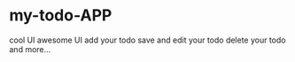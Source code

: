 # my-todo-APP
cool UI
awesome UI
add your todo
save and edit your todo
delete your todo
and more...
